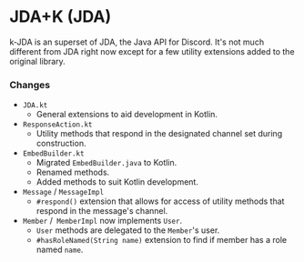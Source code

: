 # JDA+K (JDA)
k-JDA is an superset of JDA, the Java API for Discord. It's not much different from JDA right now except for a few utility extensions added to the original library.

### Changes
* `JDA.kt`
    * General extensions to aid development in Kotlin.
* `ResponseAction.kt`
    * Utility methods that respond in the designated channel set during construction.
* `EmbedBuilder.kt`
    * Migrated `EmbedBuilder.java` to Kotlin.
    * Renamed methods.
    * Added methods to suit Kotlin development.
* `Message` / `MessageImpl`
    * `#respond()` extension that allows for access of utility methods that respond in the message's channel.
* `Member` /` MemberImpl` now implements `User`.
    * `User` methods are delegated to the `Member`'s user.
    * `#hasRoleNamed(String name)` extension to find if member has a role named `name`.
